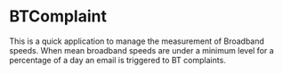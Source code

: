 # BTComplaint

This is a quick application to manage the measurement of Broadband speeds.
When mean broadband speeds are under a minimum level for a percentage of a day an email is triggered to BT complaints.
